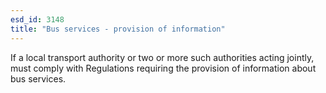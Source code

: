 ```yaml
---
esd_id: 3148
title: "Bus services - provision of information"
---
```


If a local transport authority or two or more such authorities acting jointly, must comply with Regulations requiring the provision of information about bus services.

